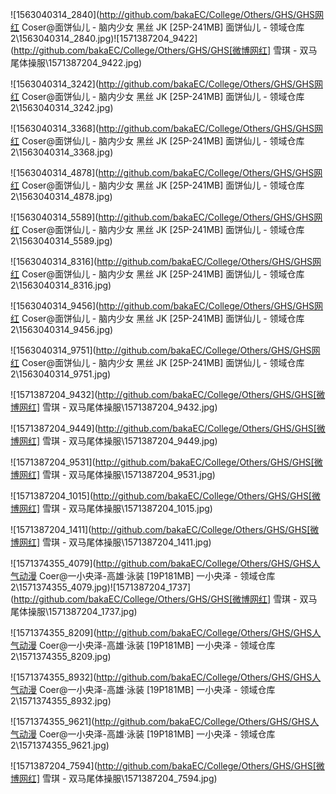 ![1563040314_2840](http://github.com/bakaEC/College/Others/GHS/GHS网红 Coser@面饼仙儿 - 脑内少女 黑丝 JK [25P-241MB] 面饼仙儿 - 领域仓库 2\1563040314_2840.jpg)![1571387204_9422](http://github.com/bakaEC/College/Others/GHS/GHS[微博网红] 雪琪 - 双马尾体操服\1571387204_9422.jpg)

![1563040314_3242](http://github.com/bakaEC/College/Others/GHS/GHS网红 Coser@面饼仙儿 - 脑内少女 黑丝 JK [25P-241MB] 面饼仙儿 - 领域仓库 2\1563040314_3242.jpg)

![1563040314_3368](http://github.com/bakaEC/College/Others/GHS/GHS网红 Coser@面饼仙儿 - 脑内少女 黑丝 JK [25P-241MB] 面饼仙儿 - 领域仓库 2\1563040314_3368.jpg)

![1563040314_4878](http://github.com/bakaEC/College/Others/GHS/GHS网红 Coser@面饼仙儿 - 脑内少女 黑丝 JK [25P-241MB] 面饼仙儿 - 领域仓库 2\1563040314_4878.jpg)

![1563040314_5589](http://github.com/bakaEC/College/Others/GHS/GHS网红 Coser@面饼仙儿 - 脑内少女 黑丝 JK [25P-241MB] 面饼仙儿 - 领域仓库 2\1563040314_5589.jpg)

![1563040314_8316](http://github.com/bakaEC/College/Others/GHS/GHS网红 Coser@面饼仙儿 - 脑内少女 黑丝 JK [25P-241MB] 面饼仙儿 - 领域仓库 2\1563040314_8316.jpg)

![1563040314_9456](http://github.com/bakaEC/College/Others/GHS/GHS网红 Coser@面饼仙儿 - 脑内少女 黑丝 JK [25P-241MB] 面饼仙儿 - 领域仓库 2\1563040314_9456.jpg)

![1563040314_9751](http://github.com/bakaEC/College/Others/GHS/GHS网红 Coser@面饼仙儿 - 脑内少女 黑丝 JK [25P-241MB] 面饼仙儿 - 领域仓库 2\1563040314_9751.jpg)

![1571387204_9432](http://github.com/bakaEC/College/Others/GHS/GHS[微博网红] 雪琪 - 双马尾体操服\1571387204_9432.jpg)

![1571387204_9449](http://github.com/bakaEC/College/Others/GHS/GHS[微博网红] 雪琪 - 双马尾体操服\1571387204_9449.jpg)

![1571387204_9531](http://github.com/bakaEC/College/Others/GHS/GHS[微博网红] 雪琪 - 双马尾体操服\1571387204_9531.jpg)

![1571387204_1015](http://github.com/bakaEC/College/Others/GHS/GHS[微博网红] 雪琪 - 双马尾体操服\1571387204_1015.jpg)

![1571387204_1411](http://github.com/bakaEC/College/Others/GHS/GHS[微博网红] 雪琪 - 双马尾体操服\1571387204_1411.jpg)

![1571374355_4079](http://github.com/bakaEC/College/Others/GHS/GHS人气动漫 Coer@一小央泽-高雄·泳装 [19P181MB] 一小央泽 - 领域仓库 2\1571374355_4079.jpg)![1571387204_1737](http://github.com/bakaEC/College/Others/GHS/GHS[微博网红] 雪琪 - 双马尾体操服\1571387204_1737.jpg)

![1571374355_8209](http://github.com/bakaEC/College/Others/GHS/GHS人气动漫 Coer@一小央泽-高雄·泳装 [19P181MB] 一小央泽 - 领域仓库 2\1571374355_8209.jpg)

![1571374355_8932](http://github.com/bakaEC/College/Others/GHS/GHS人气动漫 Coer@一小央泽-高雄·泳装 [19P181MB] 一小央泽 - 领域仓库 2\1571374355_8932.jpg)

![1571374355_9621](http://github.com/bakaEC/College/Others/GHS/GHS人气动漫 Coer@一小央泽-高雄·泳装 [19P181MB] 一小央泽 - 领域仓库 2\1571374355_9621.jpg)

![1571387204_7594](http://github.com/bakaEC/College/Others/GHS/GHS[微博网红] 雪琪 - 双马尾体操服\1571387204_7594.jpg)
